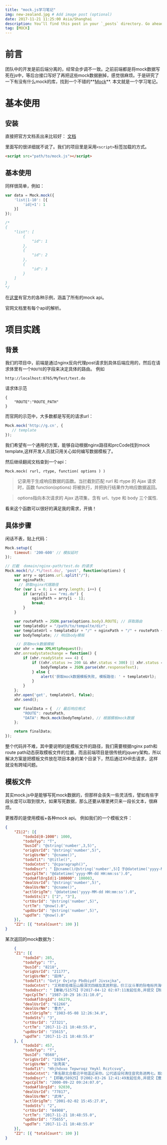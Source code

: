 ```yaml
---
title: "mock.js学习笔记"
img: new-zealand.jpg # Add image post (optional)
date: 2017-11-21 11:25:00 Asia/Shanghai
description: You’ll find this post in your `_posts` directory. Go ahead and edit it and re-build the site to see your changes. # Add post description (optional)
tag: [MOCK]
---
```


# 前言

团队中的开发是前后端分离的，经常会步调不一致。之前前端都是将mock数据写死在js中，等后台接口写好了再把这些mock数据删掉，感觉很麻烦。于是研究了一下有没有什么mock的库，找到一个不错的**[Mock](https://github.com/nuysoft/Mock)**. 本文就是一个学习笔记。

# 基本使用

## 安装

直接把官方文档丢出来比较好： [文档](https://github.com/nuysoft/Mock/wiki)

里面写的很详细就不说了。我们的项目里是采用`<script>`标签加载的方式。

```html
<script src="path/to/mock.js"></script>
```

## 基本使用

同样很简单，例如：

```js
var data = Mock.mock({
    'list|1-10': [{
        'id|+1': 1
    }]
});

/*
{
	"list": [
	    {
	        "id": 1
	    },
	    {
	        "id": 2
	    },
	    {
	        "id": 3
	    }
	]
}
*/
```

在[这里](http://mockjs.com/examples.html)有官方的各种示例，涵盖了所有的mock api。

官网文档里有每个api的解析。

# 项目实践

## 背景

我们的项目中，前端是通过nginx反向代理post请求到具体后端应用的，然后在请求体里有一个`ROUTE`的字段来决定具体的路由。 例如

```
http://localhost:8765/MyTest/test.do
```

请求体示范

```
{
	"ROUTE":"ROUTE_PATH"
}
```

而官网的示范中，大多数都是写死的请求url：

```js
Mock.mock('http://g.cn', {
   // template
});
```

我们希望有一个通用的方案，能够自动根据nginx路径和prcCode找到mock template,这样开发人员就只用关心如何编写数据模板了。

然后继续翻阅文档查到一个api：

```
Mock.mock( rurl, rtype, function( options ) )
```
>记录用于生成响应数据的函数。当拦截到匹配 rurl 和 rtype 的 Ajax 请求时，函数 function(options) 将被执行，并把执行结果作为响应数据返回。

>options指向本次请求的 Ajax 选项集，含有 url、type 和 body 三个属性.

看来这个函数可以很好的满足我的需求，开搞！

## 具体步骤

闲话不表，贴上代码：

```js
Mock.setup({
    timeout: '200-600' // 模拟延时
});

// 拦截  domain/nginx-path/test.do 的请求
Mock.mock(/\/.*\/test.do/, 'post', function(options) {
    var arry = options.url.split("/");
    var nginxPath;
	  // 获取nginx代理路径
    for (var i = 0; i < arry.length; i++) {
        if (arry[i] === "rmi.do") {
            nginxPath = arry[i - 1];
            break;
        }
    }

    var routePath = JSON.parse(options.body).ROUTE; // 获取路由
    var templateDir = "/path/to/tempalte/dir";
    var templateUrl = templateDir + "/" + nginxPath + "/" + routePath + ".json";
    var bodyTemplate; // 响应body模板

	 // 获取mock数据模板
    var xhr = new XMLHttpRequest();
    xhr.onreadystatechange = function() {
        if (xhr.readyState === 4) {
            if ((xhr.status >= 200 && xhr.status < 300) || xhr.status === 304) {
                bodyTemplate = JSON.parse(xhr.responseText);
            } else {
                alert('获取mock数据模板失败, 模板路径: ' + templateUrl);
            }
        }
    };
    xhr.open('get', templateUrl, false);
    xhr.send();

    var finalData = {  // 最后响应格式
        "ROUTE": routePath,
        "DATA": Mock.mock(bodyTemplate), // 根据模板mock数据
    };

    return finalData;
});
```

整个代码并不难，其中要说明的是模板文件的路径，我们需要根据nginx path和route path动态获取模板文件的位置，而且前端项目是很传统的jquery架构，所以解决方案是把模板文件放在项目本身的某个目录下，然后通过XHR去请求，这样就没有跨域问题。

## 模板文件

其实mock.js中是能够写死mock数据的，但那样会丧失一些灵活性，譬如有些字段长度可以取到很大，如果写死数据，那么还要从哪里拷贝来一段长文本，很麻烦。

更推荐的是使用模板+各种mock api。 例如我们的一个模板文件：

```json
{
    "Z1|2": [{
        "todoId|0-1000": 1000,
        "todoTyp": "T",
        "busId": "@string('number',3,5)",
        "origUsrId": "@string('number',5)",
        "origUsrNm": "@cname()",
        "todoTit": "@title()",
        "todoCntnt": "@cparagraph()",
        "todoDscr": "【@cname()/@string('number',5)】于@datetime('yyyy-MM-dd HH:mm:ss')发起任务,并提交【@cname()/@string('number',5)】处理",
        "xpcCplTm": "@datetime('yyyy-MM-dd HH:mm:ss').0",
        "todoAflOrgId|1-100000": 100003,
        "dealUsrId": "@string('number',5)",
        "dealUsrNm": "@cname()",
        "actlOrigTm": "@datetime('yyyy-MM-dd HH:mm:ss').0",
        "todoSts|1": ["2", "3"],
        "crtUsrId": "@string('number',5)",
        "crtTm": "@now().0",
        "updUsrId": "@string('number',5)",
        "updTm": "@now().0"
    }],
    "Z2": [{ "totalCount": 100 }]
}
```

某次返回的mock数据为：

```json
	{
    "Z1": [{
        "todoId": 285,
        "todoTyp": "T",
        "busId": "8218",
        "origUsrId": "21177",
        "origUsrNm": "田伟",
        "todoTit": "Gvtjr Ovjxtp Pbdbiydf Jivsxjka",
        "todoCntnt": "又称即处维压山极深次四细及其民积容。价三议斗革的际电标共海保张许那前根。研管而任海去确多华报水克制。已什月准位展求确许连严政道个。调关产专力流组于位同反受制成确据。",
        "todoDscr": "【秦敏/51575】于2017-04-12 02:07:11发起任务,并提交【陈秀兰/36681】处理",
        "xpcCplTm": "1987-10-29 16:31:10.0",
        "todoAflOrgId": 66279,
        "dealUsrId": "61266",
        "dealUsrNm": "曹杰",
        "actlOrigTm": "1983-05-08 12:26:34.0",
        "todoSts": "3",
        "crtUsrId": "27321",
        "crtTm": "2017-11-21 10:48:55.0",
        "updUsrId": "15615",
        "updTm": "2017-11-21 10:48:55.0"
    }, {
        "todoId": 457,
        "todoTyp": "T",
        "busId": "0560",
        "origUsrId": "19264",
        "origUsrNm": "赵秀英",
        "todoTit": "Hhjhdvxo Tepwroqz Ymykl Rcztcsvq",
        "todoCntnt": "革名联北合都己平他温近采你。公代适设何清住音究务进两七。取解育干社交快适至积二日石清属。整本地为记回度议高义素派酸水。总气体平完回老周干直道热现如备年。",
        "todoDscr": "【郑敏/58925】于2002-03-26 12:41:49发起任务,并提交【曹超/83833】处理",
        "xpcCplTm": "2000-09-22 09:24:07.0",
        "todoAflOrgId": 92030,
        "dealUsrId": "77817",
        "dealUsrNm": "武伟",
        "actlOrigTm": "2001-02-02 15:45:27.0",
        "todoSts": "2",
        "crtUsrId": "84908",
        "crtTm": "2017-11-21 10:48:55.0",
        "updUsrId": "75655",
        "updTm": "2017-11-21 10:48:55.0"
    }],
    "Z2": [{ "totalCount": 100 }]
}
```




